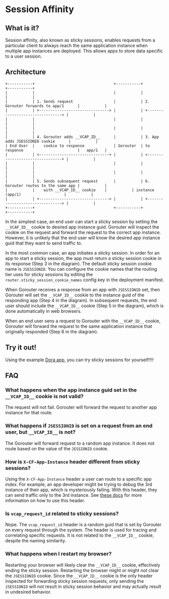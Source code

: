 # Session Affinity

## What is it?

Session affinity, also known as sticky sessions, enables requests from a
particular client to always reach the same application instance when multiple
app instances are deployed. This allows apps to store data specific to a user
session.

## Architecture

```
+-----------+                                   +-----------+                                    +-----------+
|           |                                   |           |                                    |           |
|           | 1. Sends request                  |           | 2. Gorouter forwards to app/1      |           |
|           | +-------------------------------> |           | +--------------------------------> |           |
|           |                                   |           |                                    |           |
|           |                                   |           |                                    |           |
|           | 4. Gorouter adds __VCAP_ID__      |           | 3. App adds JSESSIONID cookie      |           |
| End User  |    cookie to response             | Gorouter  | to response                        |   app/1   |
|           | <-------------------------------+ |           | <--------------------------------+ |           |
|           |                                   |           |                                    |           |
|           |                                   |           |                                    |           |
|           | 5. Sends subsequent request       |           | 6. Gorouter routes to the same app |           |
|           |    with __VCAP_ID__ cookie	|           | instance (app/1)                   |           |
|           | +-------------------------------> |           | +--------------------------------> |           |
+-----------+                                   +-----------+                                    +-----------+

```


In the simplest case, an end user can start a sticky session by setting the
`__VCAP_ID__` cookie to desired app instance guid. Gorouter will inspect the
cookie on the request and forward the request to the correct app instance.
However, it is unlikely that the end user will know the desired app instance
guid that they want to send traffic to.

In the most common case, an app initiates a sticky session. In order for an app
to start a sticky session, the app must return a sticky session cookie in its
response (Step 3 in the diagram). The default sticky session cookie name is
`JSESSIONID`. You can configure the cookie names that the routing tier uses for
sticky sessions by editing the `router.sticky_session_cookie_names` config key
in the deployment manifest.

When Gorouter receives a response from an app with `JSESSIONID` set, then
Gorouter will set the `__VCAP_ID__` cookie to the instance guid of the
responding app (Step 4 in the diagram). In subsequent requests, the end user
should include the `__VCAP_ID__` cookie (Step 5 in the diagram), which is done
automatically in web browsers.

When an end user sens a request to Gorouter with the `__VCAP_ID__` cookie,
Gorouter will forward the request to the same application instance that
originally responded (Step 6 in the diagram).


## Try it out!

Using the example [Dora app](https://github.com/cloudfoundry/cf-acceptance-tests/tree/db3503add82d01163318d5d1c5f30603efb81055/assets/dora#sticky-sessions),
you can try sticky sessions for yourself!!!!

## FAQ

### What happens when the app instance guid set in the `__VCAP_ID__` cookie is not valid?

The request will not fail. Gorouter will forward the request to another app instance for
that route.

### What happens if `JSESSIONID` is set on a request from an end user, but `__VCAP_ID__` is not?

The Gorouter will forward request to a random app instance. It does not route
based on the value of the `JESSIONID` cookie.

### How is `X-CF-App-Instance` header different from sticky sessions?

Using the `X-CF-App-Instance` header a user can route to a specific app _index_.
For example, an app developer might be trying to debug the 3rd instance of their
app, which is mysteriously failing. With this header, they can send traffic only
to the 3rd instance. See [these
docs](https://docs.cloudfoundry.org/concepts/http-routing.html#app-instance-routing)
for more information on how to use this header.

### Is `vcap_request_id` related to sticky sessions?

Nope. The `vcap_request_id` header is a random guid that is set by Gorouter on every
request through the system. The header is used for tracing and correlating specific
requests. It is not related to the `__VCAP_ID__` cookie, despite the naming
similarity.

### What happens when I restart my browser?

Restarting your browser will likely clear the `__VCAP_ID__` cookie, effectively
ending the sticky session. Restarting the browser might or might not clear the
`JSESSIONID` cookie.  Since the `__VCAP_ID__` cookie is the only header inspected
for forwarding sticky session requests, only sending the `JSESSIONID` will not
result in sticky session behavior and may actually result in undesired behavior.
